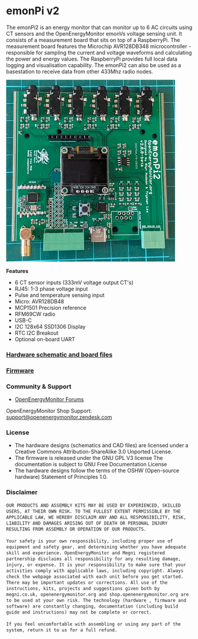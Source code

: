 # emonPi v2

The emonPi2 is an energy monitor that can monitor up to 6 AC circuits using CT sensors and the OpenEnergyMonitor emonVs voltage sensing unit. It consists of a measurement board that sits on top of a RaspberryPi. The measurement board features the Microchip AVR128DB348 microcontroller - responsible for sampling the current and voltage waveforms and calculating the power and energy values. The RaspberryPi provides full local data logging and visualisation capability. The emonPi2 can also be used as a basestation to receive data from other 433Mhz radio nodes.

![board](emonPi2.png)

**Features**

- 6 CT sensor inputs (333mV voltage output CT's)
- RJ45: 1-3 phase voltage input
- Pulse and temperature sensing input
- Micro: AVR128DB48
- MCP1501 Precision reference
- RFM69CW radio
- USB-C
- I2C 128x64 SSD1306 Display
- RTC I2C Breakout
- Optional on-board UART

### [Hardware schematic and board files](hardware)

### [Firmware](firmware)

### Community & Support

- [OpenEnergyMonitor Forums](https://community.openenergymonitor.org)

OpenEnergyMonitor Shop Support: support@openenergymonitor.zendesk.com

### License

- The hardware designs (schematics and CAD files) are licensed under a Creative Commons Attribution-ShareAlike 3.0 Unported License.
- The firmware is released under the GNU GPL V3 license The documentation is subject to GNU Free Documentation License
- The hardware designs follow the terms of the OSHW (Open-source hardware) Statement of Principles 1.0.

### Disclaimer

```
OUR PRODUCTS AND ASSEMBLY KITS MAY BE USED BY EXPERIENCED, SKILLED USERS, AT THEIR OWN RISK. TO THE FULLEST EXTENT PERMISSIBLE BY THE APPLICABLE LAW, WE HEREBY DISCLAIM ANY AND ALL RESPONSIBILITY, RISK, LIABILITY AND DAMAGES ARISING OUT OF DEATH OR PERSONAL INJURY RESULTING FROM ASSEMBLY OR OPERATION OF OUR PRODUCTS.

Your safety is your own responsibility, including proper use of equipment and safety gear, and determining whether you have adequate skill and experience. OpenEnergyMonitor and Megni registered partnership disclaims all responsibility for any resulting damage, injury, or expense. It is your responsibility to make sure that your activities comply with applicable laws, including copyright. Always check the webpage associated with each unit before you get started. There may be important updates or corrections. All use of the instructions, kits, projects and suggestions given both by megni.co.uk, openenergymonitor.org and shop.openenergymonitor.org are to be used at your own risk. The technology (hardware , firmware and software) are constantly changing, documentation (including build guide and instructions) may not be complete or correct.

If you feel uncomfortable with assembling or using any part of the system, return it to us for a full refund.
```
